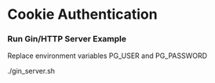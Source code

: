 # Cookie Authentication

### Run Gin/HTTP Server Example
Replace environment variables PG_USER and PG_PASSWORD

./gin_server.sh